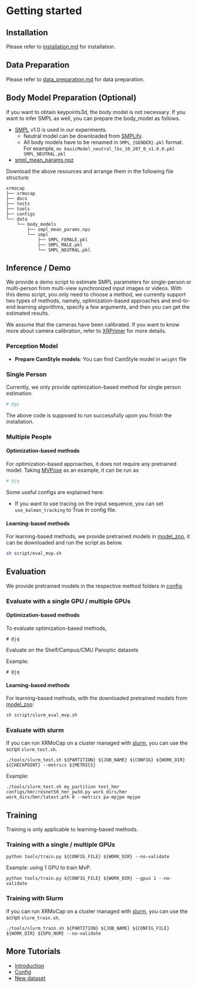 # Getting started

## Installation

Please refer to [installation.md](./installation.md) for installation.

## Data Preparation

Please refer to [data_preparation.md](./dataset_preparation.md) for data preparation.

## Body Model Preparation (Optional)

If you want to obtain keypoints3d, the body model is not necessary.
If you want to infer SMPL as well, you can prepare the body_model as follows.

- [SMPL](https://smpl.is.tue.mpg.de/) v1.0 is used in our experiments.
  - Neutral model can be downloaded from [SMPLify](https://smplify.is.tue.mpg.de/).
  - All body models have to be renamed in `SMPL_{GENDER}.pkl` format. <br/>
    For example, `mv basicModel_neutral_lbs_10_207_0_v1.0.0.pkl SMPL_NEUTRAL.pkl`
- [smpl_mean_params.npz](https://openmmlab-share.oss-cn-hangzhou.aliyuncs.com/mmhuman3d/models/smpl_mean_params.npz?versionId=CAEQHhiBgICN6M3V6xciIDU1MzUzNjZjZGNiOTQ3OWJiZTJmNThiZmY4NmMxMTM4)

Download the above resources and arrange them in the following file structure:

```text
xrmocap
├── xrmocap
├── docs
├── tests
├── tools
├── configs
└── data
    └── body_models
        ├── smpl_mean_params.npz
        └── smpl
            ├── SMPL_FEMALE.pkl
            ├── SMPL_MALE.pkl
            └── SMPL_NEUTRAL.pkl
```

## Inference / Demo

We provide a demo script to estimate SMPL parameters for single-person or multi-person from multi-view synchronized input images or videos. With this demo script, you only need to choose a method, we currently support two types of methods, namely, optimization-based approaches and end-to-end learning algorithms, specify a few arguments, and then you can get the estimated results.

We assume that the cameras have been calibrated. If you want to know more about camera calibration, refer to [XRPrimer](https://github.com/openxrlab/xrprimer/blob/main/docs/en/tool/calibrate_pinhole_cameras.md) for more details.

### Perception Model

 -  **Prepare CamStyle models**:
You can find CamStyle model in `weight` file

### Single Person

Currently, we only provide optimization-based method for single person estimation.

```bash
# @gy
```

The above code is supposed to run successfully upon you finish the installation.

### Multiple People

#### Optimization-based methods

For optimization-based approaches, it does not require any pretrained model. Taking [MVPose]() as an example, it can be run as

```bash
# @jq
```

Some useful configs are explained here:

 - If you want to use tracing on the input sequence, you can set `use_kalman_tracking` to True in config file.

#### Learning-based methods

For learning-based methods, we provide pretrained models in [model_zoo](), it can be downloaded and run the script as below.

```bash
sh script/eval_mvp.sh
```

## Evaluation

We provide pretrained models in the respective method folders in [config](config).

### Evaluate with a single GPU / multiple GPUs

#### Optimization-based methods

To evaluate optimization-based methods,

```shell
# @jq
```

Evaluate on the Shelf/Campus/CMU Panoptic datasets

Example:
```shell
# @jq
```

#### Learning-based methods

For learning-based methods, with the downloaded pretrained models from [model_zoo]():

```bash
sh script/slurm_eval_mvp.sh
```

### Evaluate with slurm

If you can run XRMoCap on a cluster managed with [slurm](https://slurm.schedmd.com/), you can use the script `slurm_test.sh`.

```shell
./tools/slurm_test.sh ${PARTITION} ${JOB_NAME} ${CONFIG} ${WORK_DIR} ${CHECKPOINT} --metrics ${METRICS}
```

Example:
```shell
./tools/slurm_test.sh my_partition test_hmr configs/hmr/resnet50_hmr_pw3d.py work_dirs/hmr work_dirs/hmr/latest.pth 8 --metrics pa-mpjpe mpjpe
```


## Training

Training is only applicable to learning-based methods.

### Training with a single / multiple GPUs

```shell
python tools/train.py ${CONFIG_FILE} ${WORK_DIR} --no-validate
```

Example: using 1 GPU to train MvP.
```shell
python tools/train.py ${CONFIG_FILE} ${WORK_DIR} --gpus 1 --no-validate
```

### Training with Slurm

If you can run XRMoCap on a cluster managed with [slurm](https://slurm.schedmd.com/), you can use the script `slurm_train.sh`.

```shell
./tools/slurm_train.sh ${PARTITION} ${JOB_NAME} ${CONFIG_FILE} ${WORK_DIR} ${GPU_NUM} --no-validate
```


## More Tutorials

- [Introduction](./tutorials/introduction.md)
- [Config](./tutorials/config.md)
- [New dataset](./tutorials/new_dataset.md)
